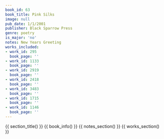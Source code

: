 ```yaml
---
book_id: 63
book_title: Pink Silks
image: null
pub_date: 1/1/2001
publisher: Black Sparrow Press
genre: poetry
is_major: 'no'
notes: New Years Greeting
works_included:
- work_id: 295
  book_page: ''
- work_id: 1133
  book_page: ''
- work_id: 2919
  book_page: ''
- work_id: 2418
  book_page: ''
- work_id: 3483
  book_page: ''
- work_id: 1715
  book_page: ''
- work_id: 1146
  book_page: ''
---
```


{{ section_title() }}
{{ book_info() }}
{{ notes_section() }}
{{ works_section() }}
